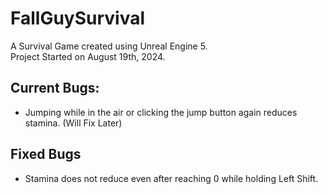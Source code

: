 # FallGuySurvival

A Survival Game created using Unreal Engine 5.  
Project Started on August 19th, 2024.

## Current Bugs:
- Jumping while in the air or clicking the jump button again reduces stamina. (Will Fix Later)

## Fixed Bugs
- Stamina does not reduce even after reaching 0 while holding Left Shift.
